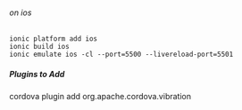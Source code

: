 ###### on ios
```
ionic platform add ios
ionic build ios
ionic emulate ios -cl --port=5500 --livereload-port=5501
```

##### Plugins to Add
cordova plugin add org.apache.cordova.vibration